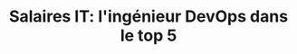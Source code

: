 ---
layout: post
title: "Salaires IT: l'ingénieur DevOps dans le top 5"
link: "https://www.silicon.fr/salaires-it-ingenieur-devops-top-5-232151.html"
canonical: "silicon.fr"
tags: [devops, go, silicon.fr]
excerpt: "Le salaire annuel moyen d’experts du langage de programmation Go développé par Google et des contributeurs de l’Open Source, par exemple, atteint 132 827 dollars."
comments: true
---